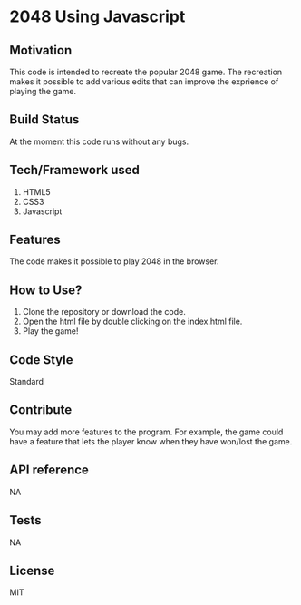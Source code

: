 # 2048 Using Javascript

## Motivation
This code is intended to recreate the popular 2048 game. The recreation makes it possible to add various edits that can improve the exprience of playing the game. 

## Build Status
At the moment this code runs without any bugs.

## Tech/Framework used
1. HTML5
2. CSS3 
3. Javascript

## Features
The code makes it possible to play 2048 in the browser.

## How to Use?
1. Clone the repository or download the code.
2. Open the html file by double clicking on the index.html file.
3. Play the game!

## Code Style
Standard

## Contribute
You may add more features to the program. For example, the game could have a feature that lets the player know when they have won/lost the game.

## API reference
NA

## Tests
NA

## License
MIT
